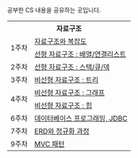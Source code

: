 공부한 CS 내용을 공유하는 곳입니다.

<table>
<tr><th colspan="2">자료구조</th></tr>
<tr><td rowspan="2">1주차</td><td><a href = "https://nebulaisme.tistory.com/46">자료구조와 복잡도</a></td></tr>
  <tr><td><a href = "https://nebulaisme.tistory.com/47">선형 자료구조 : 배열/연결리스트</a></td></tr>
<tr><td>2주차</td><td><a href = "https://nebulaisme.tistory.com/54">선형 자료구조 : 스택/큐/덱</a></td></tr>
<tr><td>3주차</td><td><a href = "https://nebulaisme.tistory.com/64">비선형 자료구조 : 트리</a></td></tr>
<tr><td rowspan="2">4주차</td><td><a href = "https://nebulaisme.tistory.com/72">비선형 자료구조 : 그래프</a></td></tr>
  <tr><td><a href = "https://nebulaisme.tistory.com/73">비선형 자료구조 : 힙</a></td></tr>
<tr><td>6주차</td><td><a href = "https://nebulaisme.tistory.com/87">데이터베이스 프로그래밍, JDBC</a></td></tr>
<tr><td>7주차</td><td><a href = "https://nebulaisme.tistory.com/93">ERD와 정규화 과정</a></td></tr>
<tr><td>9주차</td><td><a href = "https://nebulaisme.tistory.com/97">MVC 패턴</a></td></tr>
  
</table>
